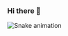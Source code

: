 ### Hi there 👋


![Snake animation](https://github.com/barthelmeh/barthelmeh/blob/output/github-contribution-grid-snake.gif)
